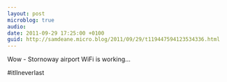 ```yaml
---
layout: post
microblog: true
audio: 
date: 2011-09-29 17:25:00 +0100
guid: http://samdeane.micro.blog/2011/09/29/t119447594123534336.html
---
```

Wow - Stornoway airport WiFi is working...

#itllneverlast
